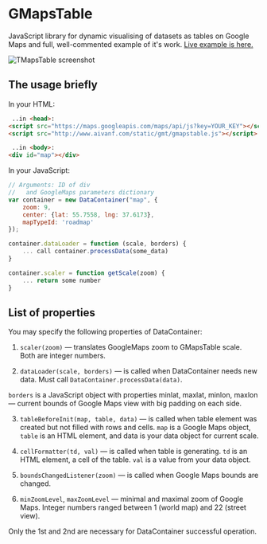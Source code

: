 # GMapsTable
JavaScript library for dynamic visualising of datasets as tables on Google Maps and full, well-commented example of it's work.
[Live example is here.](http://www.aivanf.com/static/gmt/example.html)

![TMapsTable screenshot](http://www.aivanf.com/static/pics/gmt_s.jpg)

## The usage briefly

In your HTML:

```html
 ..in <head>:
<script src="https://maps.googleapis.com/maps/api/js?key=YOUR_KEY"></script>
<script src="http://www.aivanf.com/static/gmt/gmapstable.js"></script>

 ..in <body>:
<div id="map"></div>
```

In your JavaScript:

```javascript
// Arguments: ID of div
//   and GoogleMaps parameters dictionary
var container = new DataContainer("map", {
    zoom: 9,
    center: {lat: 55.7558, lng: 37.6173},
    mapTypeId: 'roadmap'
});

container.dataLoader = function (scale, borders) {
    ... call container.processData(some_data)
}

container.scaler = function getScale(zoom) {
    ... return some number
}
```

## List of properties

You may specify the following properties of DataContainer:

1) `scaler(zoom)` — translates GoogleMaps zoom to GMapsTable scale. Both are integer numbers.

2) `dataLoader(scale, borders)` — is called when DataContainer needs new data. Must call `DataContainer.processData(data)`.

`borders` is a JavaScript object with properties minlat, maxlat, minlon, maxlon — current bounds of Google Maps view with big padding on each side.

3) `tableBeforeInit(map, table, data)` — is called when table element was created but not filled with rows and cells. `map` is a Google Maps object, `table` is an HTML element, and data is your data object for current scale.

4) `cellFormatter(td, val)` — is called when table is generating. `td` is an HTML element, a cell of the table. `val` is a value from your data object.

5) `boundsChangedListener(zoom)` — is called when Google Maps bounds are changed.

6) `minZoomLevel`, `maxZoomLevel` — minimal and maximal zoom of Google Maps. Integer numbers ranged between 1 (world map) and 22 (street view).

Only the 1st and 2nd are necessary for DataContainer successful operation.
